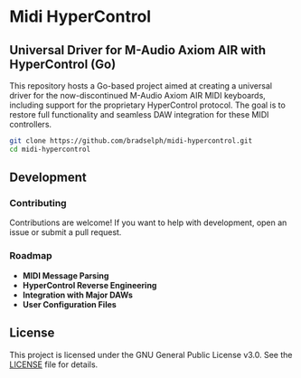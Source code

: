 # Midi HyperControl

## Universal Driver for M-Audio Axiom AIR with HyperControl (Go)

This repository hosts a Go-based project aimed at creating a universal driver for the now-discontinued M-Audio Axiom AIR MIDI keyboards, including support for the proprietary HyperControl protocol. The goal is to restore full functionality and seamless DAW integration for these MIDI controllers.


```bash
git clone https://github.com/bradselph/midi-hypercontrol.git
cd midi-hypercontrol
```


## Development

### Contributing

Contributions are welcome! If you want to help with development, open an issue or submit a pull request.

### Roadmap

- **MIDI Message Parsing**  
- **HyperControl Reverse Engineering**  
- **Integration with Major DAWs**  
- **User Configuration Files**  

## License

This project is licensed under the GNU General Public License v3.0. See the [LICENSE](LICENSE) file for details.